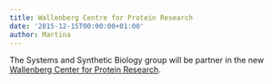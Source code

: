```yaml
---
title: Wallenberg Centre for Protein Research
date: '2015-12-15T00:00:00+01:00'
author: Martina
---
```

The Systems and Synthetic Biology group will be partner in the new [Wallenberg Center for Protein Research](http://www.chalmers.se/en/areas-of-advance/lifescience/news/Pages/WCPR-Chalmers.aspx).
